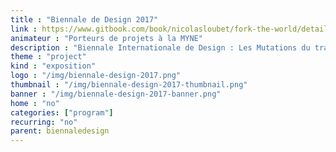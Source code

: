 ```yaml
---
title : "Biennale de Design 2017"
link : https://www.gitbook.com/book/nicolasloubet/fork-the-world/details
animateur : "Porteurs de projets à la MYNE"
description : "Biennale Internationale de Design : Les Mutations du travail. L'expérience 'Fork The World' propose de présenter des processus tiers-lieux au travers de projets qui en sont issus."
theme : "project"
kind : "exposition"
logo : "/img/biennale-design-2017.png"
thumbnail : "/img/biennale-design-2017-thumbnail.png"
banner : "/img/biennale-design-2017-banner.png"
home : "no"
categories: ["program"]
recurring: "no"
parent: biennaledesign
---
```


